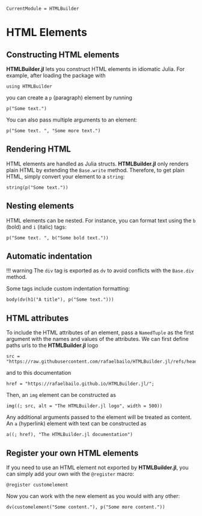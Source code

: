 ```@meta
CurrentModule = HTMLBuilder
```

# HTML Elements

## Constructing HTML elements

**HTMLBuilder.jl** lets you construct HTML elements in idiomatic Julia. For example, after loading the package with
```@repl 1
using HTMLBuilder
```
you can create a `p` (paragraph) element by running
```@repl 1
p("Some text.")
```
You can also pass multiple arguments to an element:
```@repl 1
p("Some text. ", "Some more text.")
```

## Rendering HTML
HTML elements are handled as Julia structs. **HTMLBuilder.jl** only renders plain HTML by extending the `Base.write` method. Therefore, to get plain HTML, simply convert your element to a `string`:
```@repl 1
string(p("Some text."))
```

## Nesting elements

HTML elements can be nested. For instance, you can format text using the `b` (bold) and `i` (italic) tags:
```@repl 1
p("Some text. ", b("Some bold text."))
```
## Automatic indentation

!!! warning
    The `div` tag is exported as `dv` to avoid conflicts with the `Base.div` method.

Some tags include custom indentation formatting:
```@repl 1
body(dv(h1("A title"), p("Some text.")))
```

## HTML attributes

To include the HTML attributes of an element, pass a `NamedTuple` as the first argument with the names and values of the attributes. We can first define paths urls to the **HTMLBuilder.jl** logo
```@repl 1
src = "https://raw.githubusercontent.com/rafaelbailo/HTMLBuilder.jl/refs/heads/main/docs/src/assets/logo.svg";
```
and to this documentation
```@repl 1
href = "https://rafaelbailo.github.io/HTMLBuilder.jl/";
```
Then, an `img` element can be constructed as
```@repl 1
img((; src, alt = "The HTMLBuilder.jl logo", width = 500))
```
Any additional arguments passed to the element will be treated as content. An `a` (hyperlink) element with text can be constructed as
```@repl 1
a((; href), "The HTMLBuilder.jl documentation")
```

## Register your own HTML elements

If you need to use an HTML element not exported by **HTMLBuilder.jl**, you can simply add your own with the `@register` macro:
```@repl 1
@register customelement
```
Now you can work with the new element as you would with any other:
```@repl 1
dv(customelement("Some content."), p("Some more content."))
```

